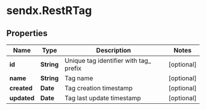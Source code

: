 # sendx.RestRTag

## Properties

Name | Type | Description | Notes
------------ | ------------- | ------------- | -------------
**id** | **String** | Unique tag identifier with tag_ prefix | [optional] 
**name** | **String** | Tag name | [optional] 
**created** | **Date** | Tag creation timestamp | [optional] 
**updated** | **Date** | Tag last update timestamp | [optional] 


